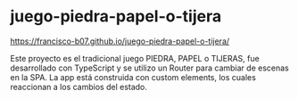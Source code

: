 # juego-piedra-papel-o-tijera

https://francisco-b07.github.io/juego-piedra-papel-o-tijera/

Este proyecto es el tradicional juego PIEDRA, PAPEL o TIJERAS, fue desarrollado con TypeScript y se utilizo un Router para cambiar de escenas en la SPA.
La app está construida con custom elements, los cuales reaccionan a los cambios del estado.

